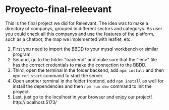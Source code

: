 # Proyecto-final-releevant

This is the final project we did for Releevant. The idea was to make a directory of companys, grouped in different sectors and categorys. As user you could check all this companys and use the features of the platform, such as a chatbot, the map we implemented with leaflet, etc.

1. First you need to import the BBDD to your mysql workbench or similar program.
2. Second, go to the folder "backend" and make sure that the ".env" file has the correct credentials to make the connection to the BBDD.
3. Third, open the terminal in the folder backend, add `npm install` and then `npm run start` command to start the server. 
4. Open another terminal in the folder frontend, add `npm install` as well for install the dependencies and then `npm run dev` command to init the proyect.
5. Last, just go to the localhost in your browser and enjoy our project! http://localhost:5173/
